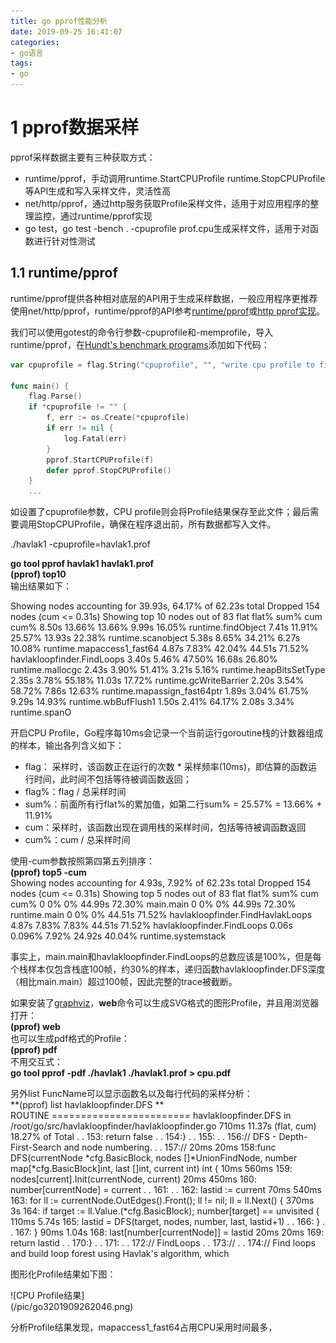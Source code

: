 ```yaml
---
title: go pprof性能分析
date: 2019-09-25 16:41:07
categories:
- go语言
tags:
- go
---
```


# 1 pprof数据采样
pprof采样数据主要有三种获取方式：  
* runtime/pprof，手动调用runtime.StartCPUProfile runtime.StopCPUProfile等API生成和写入采样文件，灵活性高
* net/http/pprof，通过http服务获取Profile采样文件，适用于对应用程序的整理监控，通过runtime/pprof实现
* go test，go test -bench . -cpuprofile prof.cpu生成采样文件，适用于对函数进行针对性测试

## 1.1 runtime/pprof
runtime/pprof提供各种相对底层的API用于生成采样数据，一般应用程序更推荐使用net/http/pprof，runtime/pprof的API参考[runtime/pprof](https://golang.org/pkg/runtime/pprof/)或[http pprof实现](https://github.com/golang/go/blob/release-branch.go1.9/src/net/http/pprof/pprof.go)。  

我们可以使用gotest的命令行参数-cpuprofile和-memprofile，导入runtime/pprof，在[Hundt's benchmark programs](https://github.com/hundt98847/multi-language-bench)添加如下代码：  
```go
var cpuprofile = flag.String("cpuprofile", "", "write cpu profile to file")

func main() {
    flag.Parse()
    if *cpuprofile != "" {
        f, err := os.Create(*cpuprofile)
        if err != nil {
            log.Fatal(err)
        }   
        pprof.StartCPUProfile(f)
        defer pprof.StopCPUProfile()
    }
    ...
```
如设置了cpuprofile参数，CPU profile则会将Profile结果保存至此文件；最后需要调用StopCPUProfile，确保在程序退出前，所有数据都写入文件。  

./havlak1 -cpuprofile=havlak1.prof  

**go tool pprof havlak1 havlak1.prof**  
**(pprof) top10**  
输出结果如下：  

Showing nodes accounting for 39.93s, 64.17% of 62.23s total
Dropped 154 nodes (cum <= 0.31s)
Showing top 10 nodes out of 83
      flat  flat%   sum%        cum   cum%
     8.50s 13.66% 13.66%      9.99s 16.05%  runtime.findObject
     7.41s 11.91% 25.57%     13.93s 22.38%  runtime.scanobject
     5.38s  8.65% 34.21%      6.27s 10.08%  runtime.mapaccess1_fast64
     4.87s  7.83% 42.04%     44.51s 71.52%  havlakloopfinder.FindLoops
     3.40s  5.46% 47.50%     16.68s 26.80%  runtime.mallocgc
     2.43s  3.90% 51.41%      3.21s  5.16%  runtime.heapBitsSetType
     2.35s  3.78% 55.18%     11.03s 17.72%  runtime.gcWriteBarrier
     2.20s  3.54% 58.72%      7.86s 12.63%  runtime.mapassign_fast64ptr
     1.89s  3.04% 61.75%      9.29s 14.93%  runtime.wbBufFlush1
     1.50s  2.41% 64.17%      2.08s  3.34%  runtime.spanO 

开启CPU Profile，Go程序每10ms会记录一个当前运行goroutine栈的计数器组成的样本，输出各列含义如下：  
* flag： 采样时，该函数正在运行的次数 * 采样频率(10ms)，即估算的函数运行时间，此时间不包括等待被调函数返回；
* flag%：flag / 总采样时间
* sum%：前面所有行flat%的累加值，如第二行sum% = 25.57% = 13.66% + 11.91%
* cum：采样时，该函数出现在调用栈的采样时间，包括等待被调函数返回
* cum%：cum / 总采样时间


使用-cum参数按照第四第五列排序：  
**(pprof) top5 -cum**  
Showing nodes accounting for 4.93s, 7.92% of 62.23s total
Dropped 154 nodes (cum <= 0.31s)
Showing top 5 nodes out of 83
      flat  flat%   sum%        cum   cum%
         0     0%     0%     44.99s 72.30%  main.main
         0     0%     0%     44.99s 72.30%  runtime.main
         0     0%     0%     44.51s 71.52%  havlakloopfinder.FindHavlakLoops
     4.87s  7.83%  7.83%     44.51s 71.52%  havlakloopfinder.FindLoops
     0.06s 0.096%  7.92%     24.92s 40.04%  runtime.systemstack 

事实上，main.main和havlakloopfinder.FindLoops的总数应该是100%，但是每个栈样本仅包含栈底100帧，约30%的样本，递归函数havlakloopfinder.DFS深度（相比main.main）超过100帧，因此完整的trace被截断。  

如果安装了[graphviz](http://www.graphviz.org/)，**web**命令可以生成SVG格式的图形Profile，并且用浏览器打开：  
**(pprof) web**  
也可以生成pdf格式的Profile：  
**(pprof) pdf**  
不用交互式：  
**go tool pprof -pdf ./havlak1 ./havlak1.prof > cpu.pdf**  

另外list FuncName可以显示函数名以及每行代码的采样分析：  
**(pprof) list havlakloopfinder.DFS **  
ROUTINE ======================== havlakloopfinder.DFS in /root/go/src/havlakloopfinder/havlakloopfinder.go
     710ms     11.37s (flat, cum) 18.27% of Total
         .          .    153:	return false
         .          .    154:}
         .          .    155:
         .          .    156:// DFS - Depth-First-Search and node numbering.
         .          .    157://
      20ms       20ms    158:func DFS(currentNode *cfg.BasicBlock, nodes []*UnionFindNode, number map[*cfg.BasicBlock]int, last []int, current int) int {
      10ms      560ms    159:	nodes[current].Init(currentNode, current)
      20ms      450ms    160:	number[currentNode] = current
         .          .    161:
         .          .    162:	lastid := current
      70ms      540ms    163:	for ll := currentNode.OutEdges().Front(); ll != nil; ll = ll.Next() {
     370ms         3s    164:		if target := ll.Value.(*cfg.BasicBlock); number[target] == unvisited {
     110ms      5.74s    165:			lastid = DFS(target, nodes, number, last, lastid+1)
         .          .    166:		}
         .          .    167:	}
      90ms      1.04s    168:	last[number[currentNode]] = lastid
      20ms       20ms    169:	return lastid
         .          .    170:}
         .          .    171:
         .          .    172:// FindLoops
         .          .    173://
         .          .    174:// Find loops and build loop forest using Havlak's algorithm, which
  
图形化Profile结果如下图：  
  <div style="height: 60%; width: 60%">![CPU Profile结果](/pic/go3201909262046.png)</div>  

分析Profile结果发现，mapaccess1_fast64占用CPU采用时间最多，




